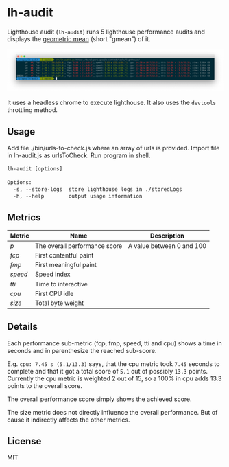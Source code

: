 # lh-audit

Lighthouse audit (`lh-audit`) runs 5 lighthouse performance audits and displays the [geometric mean](https://en.wikipedia.org/wiki/Geometric_mean) (short "gmean") of it.

![Screenshot](/screenshot.png?raw=true)

It uses a headless chrome to execute lighthouse. It also uses the `devtools` throttling method.

## Usage

Add file ./bin/urls-to-check.js where an array of urls is provided. Import file in lh-audit.js as urlsToCheck. Run program in shell.

```
lh-audit [options]

Options:
  -s, --store-logs  store lighthouse logs in ./storedLogs
  -h, --help        output usage information
```

## Metrics

| Metric  | Name                          | Description               |
| ------- | ----------------------------- | ------------------------- |
| _p_     | The overall performance score | A value between 0 and 100 |
| _fcp_   | First contentful paint        |                           |
| _fmp_   | First meaningful paint        |                           |
| _speed_ | Speed index                   |                           |
| _tti_   | Time to interactive           |                           |
| _cpu_   | First CPU idle                |                           |
| _size_  | Total byte weight             |                           |

## Details

Each performance sub-metric (fcp, fmp, speed, tti and cpu) shows a time in seconds and in parenthesize the reached sub-score.

E.g. `cpu: 7.45 s (5.1/13.3)` says, that the cpu metric took `7.45` seconds to complete and that it got a total score of `5.1` out of possibly `13.3` points. Currently the cpu metric is weighted 2 out of 15, so a 100% in cpu adds 13.3 points to the overall score.

The overall performance score simply shows the achieved score.

The size metric does not directly influence the overall performance. But of cause it indirectly affects the other metrics.

## License

MIT
